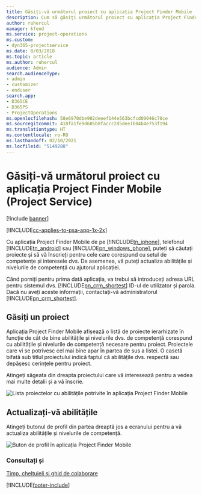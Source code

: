 ```yaml
---
title: Găsiți-vă următorul proiect cu aplicația Project Finder Mobile
description: Cum să găsiți următorul proiect cu aplicația Project Finder Mobile pentru Project Service
author: ruhercul
manager: kfend
ms.service: project-operations
ms.custom:
- dyn365-projectservice
ms.date: 8/03/2018
ms.topic: article
ms.author: ruhercul
audience: Admin
search.audienceType:
- admin
- customizer
- enduser
search.app:
- D365CE
- D365PS
- ProjectOperations
ms.openlocfilehash: 58e6970dbe902deeef144e563bcfcd09046c70ce
ms.sourcegitcommit: 418fa1fe9d605b8faccc2d5dee1b04b4e753f194
ms.translationtype: HT
ms.contentlocale: ro-RO
ms.lasthandoff: 02/10/2021
ms.locfileid: "5149288"
---
```

# <a name="find-your-next-project-with-the-project-finder-mobile-app-project-service"></a>Găsiți-vă următorul proiect cu aplicația Project Finder Mobile (Project Service)

[!include [banner](../includes/psa-now-project-operations.md)]

[!INCLUDE[cc-applies-to-psa-app-1x-2x](../includes/cc-applies-to-psa-app-1x-2x.md)]

Cu aplicația Project Finder Mobile de pe [!INCLUDE[tn_iphone](../includes/tn-iphone.md)], telefonul [!INCLUDE[tn_android](../includes/tn-android.md)] sau [!INCLUDE[pn_windows_phone](../includes/pn-windows-phone.md)], puteți să căutați proiecte și să vă înscrieți pentru cele care corespund cu setul de competențe și interesele dvs. De asemenea, vă puteți actualiza abilitățile și nivelurile de competență cu ajutorul aplicației.  
  
 Când porniți pentru prima dată aplicația, va trebui să introduceți adresa URL pentru sistemul dvs. [!INCLUDE[pn_crm_shortest](../includes/pn-crm-shortest.md)] ID-ul de utilizator și parola. Dacă nu aveți aceste informații, contactați-vă administratorul [!INCLUDE[pn_crm_shortest](../includes/pn-crm-shortest.md)].  
  
## <a name="find-a-project"></a>Găsiți un proiect  
 Aplicația Project Finder Mobile afișează o listă de proiecte ierarhizate în funcție de cât de bine abilitățile și nivelurile dvs. de competență corespund cu abilitățile și nivelurile de competență necesare pentru proiect. Proiectele care vi se potrivesc cel mai bine apar în partea de sus a listei. O casetă bifată sub titlul proiectului indică faptul că abilitățile dvs. respectă sau depășesc cerințele pentru proiect.  
  
 Atingeți săgeata din dreapta proiectului care vă interesează pentru a vedea mai multe detalii și a vă înscrie.  
  
 ![Lista proiectelor cu abilitățile potrivite în aplicația Project Finder Mobile](../psa/media/project-service-project-finder-list.png "Lista proiectelor cu abilitățile potrivite în aplicația Project Finder Mobile")  
  
## <a name="update-your-skills"></a>Actualizați-vă abilitățile  
 Atingeți butonul de profil din partea dreaptă jos a ecranului pentru a vă actualiza abilitățile și nivelurile de competență.  
  
 ![Buton de profil în aplicația Project Finder Mobile](../psa/media/project-service-project-finder-profile.png "Buton de profil în aplicația Project Finder Mobile")  
  
### <a name="see-also"></a>Consultați și  
 [Timp, cheltuieli și ghid de colaborare](../psa/time-expense-collaboration-guide.md)


[!INCLUDE[footer-include](../includes/footer-banner.md)]